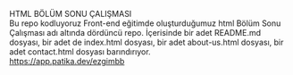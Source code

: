 HTML BÖLÜM SONU ÇALIŞMASI 
<br>
Bu repo kodluyoruz Front-end eğitimde oluşturduğumuz html Bölüm Sonu Çalışması adı altında dördüncü repo. İçerisinde bir adet README.md dosyası, bir adet de index.html dosyası, bir adet about-us.html dosyası, bir adet contact.html dosyası barındırıyor.
<br>
https://app.patika.dev/ezgimbb
